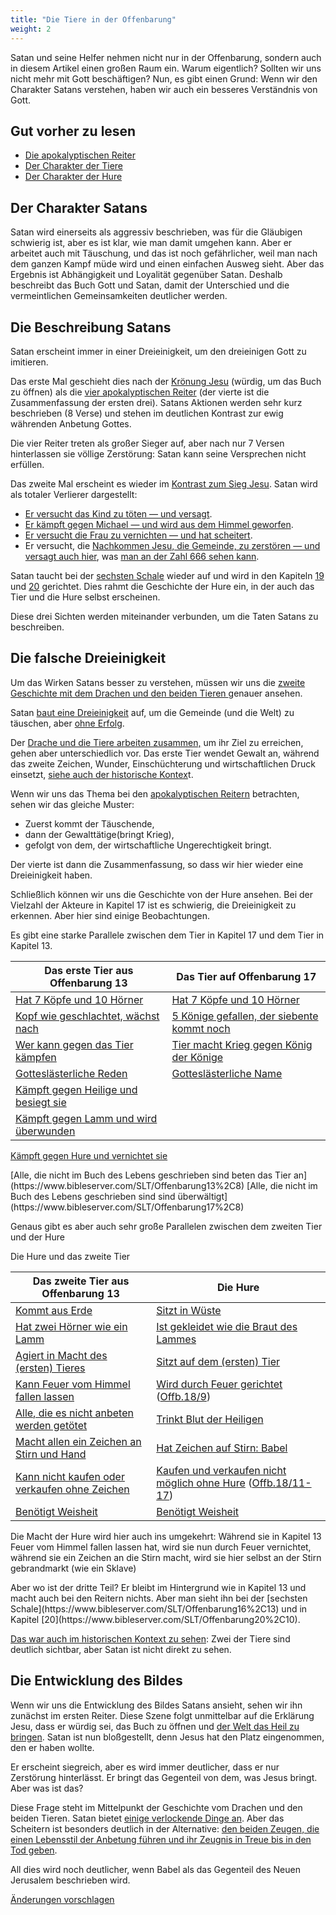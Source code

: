 ```yaml
---
title: "Die Tiere in der Offenbarung"
weight: 2
---
```



Satan und seine Helfer nehmen nicht nur in der Offenbarung, sondern auch in diesem Artikel einen großen Raum ein. Warum eigentlich? Sollten wir uns nicht mehr mit Gott beschäftigen? Nun, es gibt einen Grund: Wenn wir den Charakter Satans verstehen, haben wir auch ein besseres Verständnis von Gott.


## Gut vorher zu lesen

<a name="10b3"></a>
- [Die apokalyptischen Reiter](../../../../content/seals/expl/the-mystery-of-the-four-horse-men)
- [Der Charakter der Tiere](../../../../content/beasts/expl/the-nature-of-the-beast-in-the-book-of-revelation)
- [Der Charakter der Hure](../../../../content/harlot/expl/the-character-and-destiny-of-the-harlot)



## Der Charakter Satans

<a name="f243"></a>
Satan wird einerseits als aggressiv beschrieben, was für die Gläubigen schwierig ist, aber es ist klar, wie man damit umgehen kann. Aber er arbeitet auch mit Täuschung, und das ist noch gefährlicher, weil man nach dem ganzen Kampf müde wird und einen einfachen Ausweg sieht. Aber das Ergebnis ist Abhängigkeit und Loyalität gegenüber Satan. Deshalb beschreibt das Buch Gott und Satan, damit der Unterschied und die vermeintlichen Gemeinsamkeiten deutlicher werden.


## Die Beschreibung Satans

<a name="7b88"></a>
Satan erscheint immer in einer Dreieinigkeit, um den dreieinigen Gott zu imitieren.

Das erste Mal geschieht dies nach der [Krönung Jesu](https://www.bibleserver.com/SLT/Offenbarung5) (würdig, um das Buch zu öffnen) als die [vier apokalyptischen Reiter](https://www.bibleserver.com/SLT/Offenbarung6%2C1-8) (der vierte ist die Zusammenfassung der ersten drei). Satans Aktionen werden sehr kurz beschrieben (8 Verse) und stehen im deutlichen Kontrast zur ewig währenden Anbetung Gottes.

Die vier Reiter treten als großer Sieger auf, aber nach nur 7 Versen hinterlassen sie völlige Zerstörung: Satan kann seine Versprechen nicht erfüllen.

Das zweite Mal erscheint es wieder im [Kontrast zum Sieg Jesu](https://www.bibleserver.com/SLT/Offenbarung6%2C1-8). Satan wird als totaler Verlierer dargestellt:

- [Er versucht das Kind zu töten — und versagt](https://www.bibleserver.com/SLT/Offenbarung12%2C1-6).
- [Er kämpft gegen Michael — und wird aus dem Himmel geworfen](https://www.bibleserver.com/SLT/Offenbarung12%2C7-12).
- [Er versucht die Frau zu vernichten — und hat scheitert](https://www.bibleserver.com/SLT/Offenbarung12%2C13-17).
- Er versucht, die [Nachkommen Jesu, die Gemeinde, zu zerstören — und versagt auch hier](https://www.bibleserver.com/SLT/Offenbarung13), was [man an der Zahl 666 sehen kann](../../../../content/beasts/expl/666-the-number-of-the-beast).


Satan taucht bei der [sechsten Schale](https://www.bibleserver.com/SLT/Offenbarung16%2C13) wieder auf und wird in den Kapiteln [19](https://www.bibleserver.com/SLT/Offenbarung19%2C20) und [20](https://www.bibleserver.com/SLT/Offenbarung20%2C10) gerichtet. Dies rahmt die Geschichte der Hure ein, in der auch das Tier und die Hure selbst erscheinen.

Diese drei Sichten werden miteinander verbunden, um die Taten Satans zu beschreiben.


## Die falsche Dreieinigkeit

<a name="ae7b"></a>
Um das Wirken Satans besser zu verstehen, müssen wir uns die [zweite Geschichte mit dem Drachen und den beiden Tieren ](https://www.bibleserver.com/SLT/Offenbarung13)genauer ansehen.

Satan [baut eine Dreieinigkeit](../../../../content/beasts/expl/the-nature-of-the-beast-in-the-book-of-revelation) auf, um die Gemeinde (und die Welt) zu täuschen, aber [ohne Erfolg](../../../../content/beasts/expl/666-the-number-of-the-beast).

Der [Drache und die Tiere arbeiten zusammen,](../../../../content/beasts/expl/the-nature-of-the-beast-in-the-book-of-revelation) um ihr Ziel zu erreichen, gehen aber unterschiedlich vor. Das erste Tier wendet Gewalt an, während das zweite Zeichen, Wunder, Einschüchterung und wirtschaftlichen Druck einsetzt, [siehe auch der historische Kontex](../../../../content/beasts/expl/the-beasts-and-the-666-in-historical-context)t.

Wenn wir uns das Thema bei den [apokalyptischen Reitern](../../../../content/seals/expl/the-mystery-of-the-four-horse-men) betrachten, sehen wir das gleiche Muster:

- Zuerst kommt der Täuschende,
- dann der Gewalttätige(bringt Krieg),
- gefolgt von dem, der wirtschaftliche Ungerechtigkeit bringt.


Der vierte ist dann die Zusammenfassung, so dass wir hier wieder eine Dreieinigkeit haben.

Schließlich können wir uns die Geschichte von der Hure ansehen. Bei der Vielzahl der Akteure in Kapitel 17 ist es schwierig, die Dreieinigkeit zu erkennen. Aber hier sind einige Beobachtungen.

Es gibt eine starke Parallele zwischen dem Tier in Kapitel 17 und dem Tier in Kapitel 13.


| Das erste Tier aus Offenbarung 13 | Das Tier auf Offenbarung 17 |
|-----------------------------------|-----------------------------|
| [Hat 7 Köpfe und 10 Hörner](https://www.bibleserver.com/SLT/Offenbarung13%2C1) | [Hat 7 Köpfe und 10 Hörner](https://www.bibleserver.com/SLT/Offenbarung17%2C3) |
| [Kopf wie geschlachtet, wächst nach](https://www.bibleserver.com/SLT/Offenbarung13%2C3) | [5 Könige gefallen, der siebente kommt noch](https://www.bibleserver.com/SLT/Offenbarung17%2C10) |
| [Wer kann gegen das Tier kämpfen](https://www.bibleserver.com/SLT/Offenbarung13%2C4) | [Tier macht Krieg gegen König der Könige](https://www.bibleserver.com/SLT/Offenbarung17%2C14) |
| [Gotteslästerliche Reden](https://www.bibleserver.com/SLT/Offenbarung13%2C5-6) | [Gotteslästerliche Name](https://www.bibleserver.com/SLT/Offenbarung17%2C3) |
| [Kämpft gegen Heilige und besiegt sie](https://www.bibleserver.com/SLT/Offenbarung13%2C7) | 
[Kämpft gegen Lamm und wird überwunden](https://www.bibleserver.com/SLT/Offenbarung17%2C14) |
[Kämpft gegen Hure und vernichtet sie](https://www.bibleserver.com/SLT/Offenbarung17%2C16)


<tr>
<td>[Alle, die nicht im Buch des Lebens geschrieben sind beten das Tier an](https://www.bibleserver.com/SLT/Offenbarung13%2C8)</td>
<td>[Alle, die nicht im Buch des Lebens geschrieben sind sind überwältigt](https://www.bibleserver.com/SLT/Offenbarung17%2C8)</td>
</tr>

Genaus gibt es aber auch sehr große Parallelen zwischen dem zweiten Tier und der Hure
<p>Die Hure und das zweite Tier</p>


| Das zweite Tier aus Offenbarung 13 | Die Hure |
|------------------------------------|----------|
| [Kommt aus Erde](https://www.bibleserver.com/SLT/Offenbarung13%2C11) | [Sitzt in Wüste](https://www.bibleserver.com/SLT/Offenbarung17%2C3) |
| [Hat zwei Hörner wie ein Lamm](https://www.bibleserver.com/SLT/Offenbarung13%2C11) | [Ist gekleidet wie die Braut des Lammes](https://www.bibleserver.com/SLT/Offenbarung17%2C4) |
| [Agiert in Macht des (ersten) Tieres](https://www.bibleserver.com/SLT/Offenbarung13%2C12) | [Sitzt auf dem (ersten) Tier](https://www.bibleserver.com/SLT/Offenbarung17%2C3) |
| [Kann Feuer vom Himmel fallen lassen](https://www.bibleserver.com/SLT/Offenbarung13%2C13) | [Wird durch Feuer gerichtet](https://www.bibleserver.com/SLT/Offenbarung17%2C16) ([Offb.18/9](https://www.bibleserver.com/SLT/Offenbarung18%2C9)) |
| [Alle, die es nicht anbeten werden getötet](https://www.bibleserver.com/SLT/Offenbarung13%2C15) | [Trinkt Blut der Heiligen](https://www.bibleserver.com/SLT/Offenbarung17%2C6) |
| [Macht allen ein Zeichen an Stirn und Hand](https://www.bibleserver.com/SLT/Offenbarung13%2C16) | [Hat Zeichen auf Stirn: Babel](https://www.bibleserver.com/SLT/Offenbarung17%2C5) |
| [Kann nicht kaufen oder verkaufen ohne Zeichen](https://www.bibleserver.com/SLT/Offenbarung13%2C17) | [Kaufen und verkaufen nicht möglich ohne Hure](https://www.bibleserver.com/SLT/Offenbarung18%2C3) ([Offb.18/11-17](https://www.bibleserver.com/SLT/Offenbarung18%2C11-17)) |
| [Benötigt Weisheit](https://www.bibleserver.com/SLT/Offenbarung13%2C18) | [Benötigt Weisheit](https://www.bibleserver.com/SLT/Offenbarung17%2C9) |
<p>Die Macht der Hure wird hier auch ins umgekehrt: Während sie in Kapitel 13 Feuer vom Himmel fallen lassen hat, wird sie nun durch Feuer vernichtet, während sie ein Zeichen an die Stirn macht, wird sie hier selbst an der Stirn gebrandmarkt (wie ein Sklave)</p>
Aber wo ist der dritte Teil? Er bleibt im Hintergrund wie in Kapitel 13 und macht auch bei den Reitern nichts. Aber man sieht ihn bei der [sechsten Schale](https://www.bibleserver.com/SLT/Offenbarung16%2C13) und in Kapitel [20](https://www.bibleserver.com/SLT/Offenbarung20%2C10).

[Das war auch im historischen Kontext zu sehen](../../../../content/beasts/expl/the-beasts-and-the-666-in-historical-context): Zwei der Tiere sind deutlich sichtbar, aber Satan ist nicht direkt zu sehen.


## Die Entwicklung des Bildes

<a name="02d8"></a>
Wenn wir uns die Entwicklung des Bildes Satans ansieht, sehen wir ihn zunächst im ersten Reiter. Diese Szene folgt unmittelbar auf die Erklärung Jesu, dass er würdig sei, das Buch zu öffnen und [der Welt das Heil zu bringen](../../../../content/seals/expl/the-book-with-the-seven-seals). Satan ist nun bloßgestellt, denn Jesus hat den Platz eingenommen, den er haben wollte.

Er erscheint siegreich, aber es wird immer deutlicher, dass er nur Zerstörung hinterlässt. Er bringt das Gegenteil von dem, was Jesus bringt. Aber was ist das?

Diese Frage steht im Mittelpunkt der Geschichte vom Drachen und den beiden Tieren. Satan bietet [einige verlockende Dinge an](../../../../content/beasts/expl/the-nature-of-the-beast-in-the-book-of-revelation). Aber das Scheitern ist besonders deutlich in der Alternative: [den beiden Zeugen, die einen Lebensstil der Anbetung führen und ihr Zeugnis in Treue bis in den Tod geben](../../../../content/witnesses/expl/the-two-witnesses).

All dies wird noch deutlicher, wenn Babel als das Gegenteil des Neuen Jerusalem beschrieben wird.




[Änderungen vorschlagen](https://github.com/revelation-today/revelation-today/blob/main/exampleSite/content/docs/content/beasts/expl/the-nature-of-the-beast.de.md)
